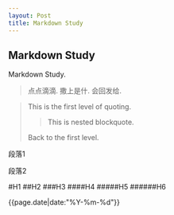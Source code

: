 ```yaml
---
layout: Post
title: Markdown Study
---
```


## Markdown Study

Markdown Study.

>点点滴滴.
撒上是什.
会回发给.

> This is the first level of quoting.
>
> > This is nested blockquote.
>
> Back to the first level.

段落1

段落2

#H1
##H2
###H3
####H4
#####H5
######H6

{{page.date|date:"%Y-%m-%d"}}
